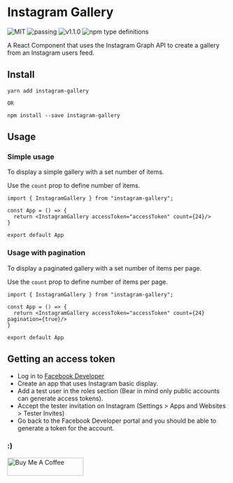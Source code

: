 # Instagram Gallery

![MIT](https://img.shields.io/badge/license-MIT-green)
![passing](https://img.shields.io/badge/build-passing-green)
![v1.1.0](https://img.shields.io/badge/release-v1.1.0-blue)
![npm type definitions](https://img.shields.io/npm/types/typescript)

A React Component that uses the Instagram Graph API to create a gallery from an Instagram users feed.

## Install

```
yarn add instagram-gallery

OR

npm install --save instagram-gallery
```

## Usage

### Simple usage

To display a simple gallery with a set number of items.

Use the `count` prop to define number of items.

```
import { InstagramGallery } from "instagram-gallery";

const App = () => {
  return <InstagramGallery accessToken="accessToken" count={24}/>
}

export default App
```

### Usage with pagination

To display a paginated gallery with a set number of items per page.

Use the `count` prop to define number of items per page.

```
import { InstagramGallery } from "instagram-gallery";

const App = () => {
  return <InstagramGallery accessToken="accessToken" count={24} pagination={true}/>
}

export default App
```

## Getting an access token

-   Log in to [Facebook Developer](https://developers.facebook.com/)
-   Create an app that uses Instagram basic display.
-   Add a test user in the roles section (Bear in mind only public accounts can generate access tokens).
-   Accept the tester invitation on Instagram (Settings > Apps and Websites > Tester Invites)
-   Go back to the Facebook Developer portal and you should be able to generate a token for the account.

### :)

<a href="https://www.buymeacoffee.com/MORK" target="_blank"><img src="https://cdn.buymeacoffee.com/buttons/default-orange.png" alt="Buy Me A Coffee" height="41" width="174"></a>

